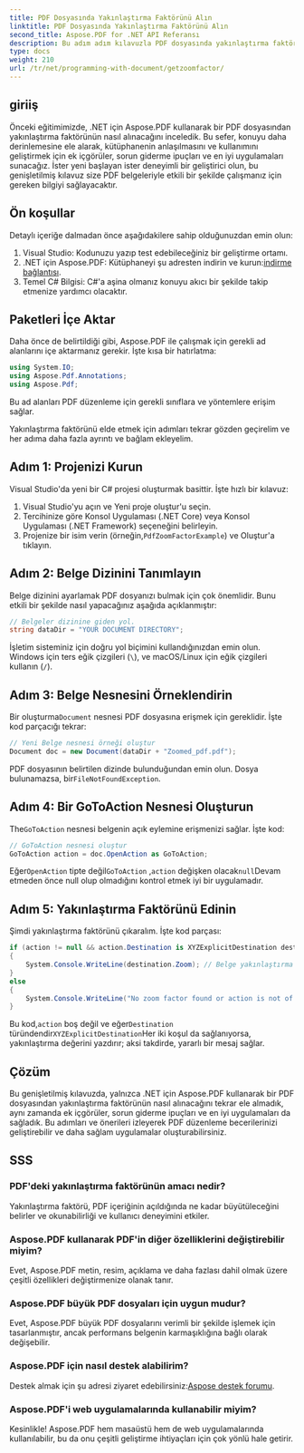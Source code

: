 ```yaml
---
title: PDF Dosyasında Yakınlaştırma Faktörünü Alın
linktitle: PDF Dosyasında Yakınlaştırma Faktörünü Alın
second_title: Aspose.PDF for .NET API Referansı
description: Bu adım adım kılavuzla PDF dosyasında yakınlaştırma faktörünü elde etmek için Aspose.PDF for .NET'in nasıl kullanılacağını öğrenin.
type: docs
weight: 210
url: /tr/net/programming-with-document/getzoomfactor/
---
```

## giriiş

Önceki eğitimimizde, .NET için Aspose.PDF kullanarak bir PDF dosyasından yakınlaştırma faktörünün nasıl alınacağını inceledik. Bu sefer, konuyu daha derinlemesine ele alarak, kütüphanenin anlaşılmasını ve kullanımını geliştirmek için ek içgörüler, sorun giderme ipuçları ve en iyi uygulamaları sunacağız. İster yeni başlayan ister deneyimli bir geliştirici olun, bu genişletilmiş kılavuz size PDF belgeleriyle etkili bir şekilde çalışmanız için gereken bilgiyi sağlayacaktır.

## Ön koşullar

Detaylı içeriğe dalmadan önce aşağıdakilere sahip olduğunuzdan emin olun:

1. Visual Studio: Kodunuzu yazıp test edebileceğiniz bir geliştirme ortamı.
2. .NET için Aspose.PDF: Kütüphaneyi şu adresten indirin ve kurun:[indirme bağlantısı](https://releases.aspose.com/pdf/net/).
3. Temel C# Bilgisi: C#'a aşina olmanız konuyu akıcı bir şekilde takip etmenize yardımcı olacaktır.

## Paketleri İçe Aktar

Daha önce de belirtildiği gibi, Aspose.PDF ile çalışmak için gerekli ad alanlarını içe aktarmanız gerekir. İşte kısa bir hatırlatma:

```csharp
using System.IO;
using Aspose.Pdf.Annotations;
using Aspose.Pdf;
```

Bu ad alanları PDF düzenleme için gerekli sınıflara ve yöntemlere erişim sağlar.

Yakınlaştırma faktörünü elde etmek için adımları tekrar gözden geçirelim ve her adıma daha fazla ayrıntı ve bağlam ekleyelim.

## Adım 1: Projenizi Kurun

Visual Studio'da yeni bir C# projesi oluşturmak basittir. İşte hızlı bir kılavuz:

1. Visual Studio'yu açın ve Yeni proje oluştur'u seçin.
2. Tercihinize göre Konsol Uygulaması (.NET Core) veya Konsol Uygulaması (.NET Framework) seçeneğini belirleyin.
3.  Projenize bir isim verin (örneğin,`PdfZoomFactorExample`) ve Oluştur'a tıklayın.

## Adım 2: Belge Dizinini Tanımlayın

Belge dizinini ayarlamak PDF dosyanızı bulmak için çok önemlidir. Bunu etkili bir şekilde nasıl yapacağınız aşağıda açıklanmıştır:

```csharp
// Belgeler dizinine giden yol.
string dataDir = "YOUR DOCUMENT DIRECTORY";
```

İşletim sisteminiz için doğru yol biçimini kullandığınızdan emin olun. Windows için ters eğik çizgileri (`\`), ve macOS/Linux için eğik çizgileri kullanın (`/`).

## Adım 3: Belge Nesnesini Örneklendirin

Bir oluşturma`Document` nesnesi PDF dosyasına erişmek için gereklidir. İşte kod parçacığı tekrar:

```csharp
// Yeni Belge nesnesi örneği oluştur
Document doc = new Document(dataDir + "Zoomed_pdf.pdf");
```

 PDF dosyasının belirtilen dizinde bulunduğundan emin olun. Dosya bulunamazsa, bir`FileNotFoundException`.

## Adım 4: Bir GoToAction Nesnesi Oluşturun

 The`GoToAction` nesnesi belgenin açık eylemine erişmenizi sağlar. İşte kod:

```csharp
// GoToAction nesnesi oluştur
GoToAction action = doc.OpenAction as GoToAction;
```

 Eğer`OpenAction` tipte değil`GoToAction` ,`action` değişken olacak`null`Devam etmeden önce null olup olmadığını kontrol etmek iyi bir uygulamadır.

## Adım 5: Yakınlaştırma Faktörünü Edinin

Şimdi yakınlaştırma faktörünü çıkaralım. İşte kod parçası:

```csharp
if (action != null && action.Destination is XYZExplicitDestination destination)
{
    System.Console.WriteLine(destination.Zoom); // Belge yakınlaştırma değeri;
}
else
{
    System.Console.WriteLine("No zoom factor found or action is not of type GoToAction.");
}
```

 Bu kod,`action` boş değil ve eğer`Destination` türündendir`XYZExplicitDestination`Her iki koşul da sağlanıyorsa, yakınlaştırma değerini yazdırır; aksi takdirde, yararlı bir mesaj sağlar.

## Çözüm

Bu genişletilmiş kılavuzda, yalnızca .NET için Aspose.PDF kullanarak bir PDF dosyasından yakınlaştırma faktörünün nasıl alınacağını tekrar ele almadık, aynı zamanda ek içgörüler, sorun giderme ipuçları ve en iyi uygulamaları da sağladık. Bu adımları ve önerileri izleyerek PDF düzenleme becerilerinizi geliştirebilir ve daha sağlam uygulamalar oluşturabilirsiniz.

## SSS

### PDF'deki yakınlaştırma faktörünün amacı nedir?
Yakınlaştırma faktörü, PDF içeriğinin açıldığında ne kadar büyütüleceğini belirler ve okunabilirliği ve kullanıcı deneyimini etkiler.

### Aspose.PDF kullanarak PDF'in diğer özelliklerini değiştirebilir miyim?
Evet, Aspose.PDF metin, resim, açıklama ve daha fazlası dahil olmak üzere çeşitli özellikleri değiştirmenize olanak tanır.

### Aspose.PDF büyük PDF dosyaları için uygun mudur?
Evet, Aspose.PDF büyük PDF dosyalarını verimli bir şekilde işlemek için tasarlanmıştır, ancak performans belgenin karmaşıklığına bağlı olarak değişebilir.

### Aspose.PDF için nasıl destek alabilirim?
 Destek almak için şu adresi ziyaret edebilirsiniz:[Aspose destek forumu](https://forum.aspose.com/c/pdf/10).

### Aspose.PDF'i web uygulamalarında kullanabilir miyim?
Kesinlikle! Aspose.PDF hem masaüstü hem de web uygulamalarında kullanılabilir, bu da onu çeşitli geliştirme ihtiyaçları için çok yönlü hale getirir.